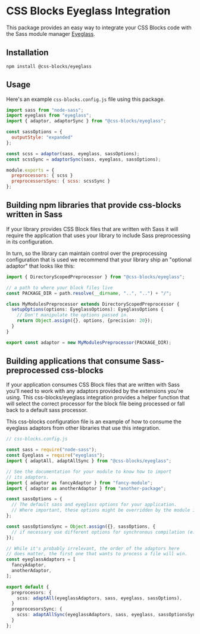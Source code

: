 # CSS Blocks Eyeglass Integration
This package provides an easy way to integrate your CSS Blocks code with the Sass module manager [Eyeglass](https://github.com/linkedin/eyeglass).

## Installation

`npm install @css-blocks/eyeglass`

## Usage

Here's an example `css-blocks.config.js` file using this package.

```js
import sass from "node-sass";
import eyeglass from "eyeglass";
import { adaptor, adaptorSync } from "@css-blocks/eyeglass";

const sassOptions = {
  outputStyle: "expanded"
};

const scss = adaptor(sass, eyeglass, sassOptions);
const scssSync = adaptorSync(sass, eyeglass, sassOptions);

module.exports = {
  preprocessors: { scss }
  preprocessorsSync: { scss: scssSync }
};
```

## Building npm libraries that provide css-blocks written in Sass

If your library provides CSS Block files that are written with Sass it will
require the application that uses your library to include Sass preprocessing in
its configuration.

In turn, so the library can maintain control over the preprocessing configuration
that is used we recommend that your library ship an "optional adaptor" that
looks like this:

```ts
import { DirectoryScopedPreprocessor } from "@css-blocks/eyeglass";

// a path to where your block files live
const PACKAGE_DIR = path.resolve(__dirname, "..", "..") + "/";

class MyModulesPreprocessor extends DirectoryScopedPreprocessor {
  setupOptions(options: EyeglassOptions): EyeglassOptions {
    // Don't manipulate the options passed in.
    return Object.assign({}, options, {precision: 20});
  }
}

export const adaptor = new MyModulesPreprocessor(PACKAGE_DIR);
```

## Building applications that consume Sass-preprocessed css-blocks

If your application consumes CSS Block files that are written with Sass
you'll need to work with any adaptors provided by the extensions you're
using. This css-blocks/eyeglass integration provides a helper function that
will select the correct processor for the block file being processed or
fall back to a default sass processor.

This css-blocks configuration file is an example of how to consume the
eyeglass adaptors from other libraries that use this integration.

```ts
// css-blocks.config.js

const sass = require("node-sass");
const Eyeglass = require("eyeglass");
import { adaptAll, adaptAllSync } from "@css-blocks/eyeglass";

// See the documentation for your module to know how to import
// its adaptors.
import { adaptor as fancyAdaptor } from "fancy-module";
import { adaptor as anotherAdaptor } from "another-package";

const sassOptions = {
  // The default sass and eyeglass options for your application.
  // Where important, these options might be overridden by the module itself.
};

const sassOptionsSync = Object.assign({}, sassOptions, {
  // if necessary use different options for synchronous compilation (e.g. synchronous versions of JS functions)
});

// While it's probably irrelevant, the order of the adaptors here
// does matter, the first one that wants to process a file will win.
const eyeglassAdaptors = [
  fancyAdaptor,
  anotherAdaptor,
];

export default {
  preprocesors: {
    scss: adaptAll(eyeglassAdaptors, sass, eyeglass, sassOptions),
  }
  preprocesorsSync: {
    scss: adaptAllSync(eyeglassAdaptors, sass, eyeglass, sassOptionsSync),
  }
};
```
